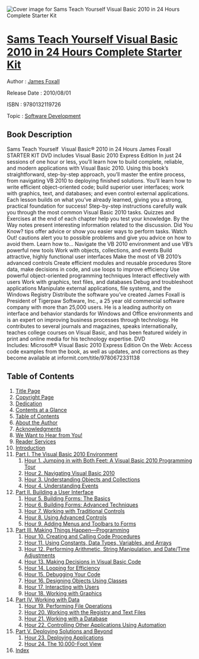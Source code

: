 ![Cover image for Sams Teach Yourself Visual Basic 2010 in 24 Hours Complete Starter Kit](https://imgdetail.ebookreading.net/cover/cover/software_development/EB9780132119726.jpg)

[Sams Teach Yourself Visual Basic 2010 in 24 Hours Complete Starter Kit](https://ebookreading.net/view/book/Sams+Teach+Yourself+Visual+Basic+2010+in+24+Hours+Complete+Starter+Kit-EB9780132119726_1.html "Sams Teach Yourself Visual Basic 2010 in 24 Hours Complete Starter Kit")
====================================================================================================================

Author : [James Foxall](https://ebookreading.net/search/author/James+Foxall)

Release Date : 2010/08/01

ISBN : 9780132119726

Topic : [Software Development](https://ebookreading.net/search/category/software-development)

Book Description
-----------------

Sams Teach Yourself  Visual Basic® 2010 in 24 Hours
James Foxall
STARTER KIT
DVD includes Visual Basic 2010 Express Edition
In just 24 sessions of one hour or less, you’ll learn how to build complete, reliable, and modern applications with Visual Basic 2010. Using this book’s straightforward, step-by-step approach, you’ll master the entire process, from navigating VB 2010 to deploying finished solutions. You’ll learn how to write efficient object-oriented code; build superior user interfaces; work with graphics, text, and databases; and even control external applications. Each lesson builds on what you’ve already learned, giving you a strong, practical foundation for success!
Step-by-step instructions carefully walk you through the most common Visual Basic 2010 tasks.
Quizzes and Exercises at the end of each chapter help you test your knowledge.
By the Way notes present interesting information related to the discussion.
Did You Know? tips offer advice or show you easier ways to perform tasks.
Watch Out! cautions alert you to possible problems and give you advice on how to avoid them.
Learn how to…
Navigate the VB 2010 environment and use VB’s powerful new tools
Work with objects, collections, and events
Build attractive, highly functional user interfaces
Make the most of VB 2010’s advanced controls
Create efficient modules and reusable procedures
Store data, make decisions in code, and use loops to improve efficiency
Use powerful object-oriented programming techniques
Interact effectively with users
Work with graphics, text files, and databases
Debug and troubleshoot applications
Manipulate external applications, file systems, and the Windows Registry
Distribute the software you’ve created
James Foxall is President of Tigerpaw Software, Inc., a 25 year old commercial software company with more than 25,000 users. He is a leading authority on interface and behavior standards for Windows and Office environments and is an expert on improving business processes through technology. He contributes to several journals and magazines, speaks internationally, teaches college courses on Visual Basic, and has been featured widely in print and online media for his technology expertise.
DVD Includes: Microsoft® Visual Basic 2010 Express Edition
On the Web: Access code examples from the book, as well as updates, and corrections as they become available at informit.com/title/9780672331138
  
              
Table of Contents
-----------------

1. [Title Page](https://ebookreading.net/view/book/Sams+Teach+Yourself+Visual+Basic+2010+in+24+Hours+Complete+Starter+Kit-EB9780132119726_3.html)
1. [Copyright Page](https://ebookreading.net/view/book/Sams+Teach+Yourself+Visual+Basic+2010+in+24+Hours+Complete+Starter+Kit-EB9780132119726_0.html)
1. [Dedication](https://ebookreading.net/view/book/Sams+Teach+Yourself+Visual+Basic+2010+in+24+Hours+Complete+Starter+Kit-EB9780132119726_4.html)
1. [Contents at a Glance](https://ebookreading.net/view/book/Sams+Teach+Yourself+Visual+Basic+2010+in+24+Hours+Complete+Starter+Kit-EB9780132119726_5.html)
1. [Table of Contents](https://ebookreading.net/view/book/Sams+Teach+Yourself+Visual+Basic+2010+in+24+Hours+Complete+Starter+Kit-EB9780132119726_6.html)
1. [About the Author](https://ebookreading.net/view/book/Sams+Teach+Yourself+Visual+Basic+2010+in+24+Hours+Complete+Starter+Kit-EB9780132119726_7.html)
1. [Acknowledgments](https://ebookreading.net/view/book/Sams+Teach+Yourself+Visual+Basic+2010+in+24+Hours+Complete+Starter+Kit-EB9780132119726_8.html)
1. [We Want to Hear from You!](https://ebookreading.net/view/book/Sams+Teach+Yourself+Visual+Basic+2010+in+24+Hours+Complete+Starter+Kit-EB9780132119726_9.html)
1. [Reader Services](https://ebookreading.net/view/book/Sams+Teach+Yourself+Visual+Basic+2010+in+24+Hours+Complete+Starter+Kit-EB9780132119726_10.html)
1. [Introduction](https://ebookreading.net/view/book/Sams+Teach+Yourself+Visual+Basic+2010+in+24+Hours+Complete+Starter+Kit-EB9780132119726_11.html)
1. [Part I. The Visual Basic 2010 Environment](https://ebookreading.net/view/book/Sams+Teach+Yourself+Visual+Basic+2010+in+24+Hours+Complete+Starter+Kit-EB9780132119726_12.html)
    1. [Hour 1. Jumping in with Both Feet: A Visual Basic 2010 Programming Tour](https://ebookreading.net/view/book/Sams+Teach+Yourself+Visual+Basic+2010+in+24+Hours+Complete+Starter+Kit-EB9780132119726_13.html)
    1. [Hour 2. Navigating Visual Basic 2010](https://ebookreading.net/view/book/Sams+Teach+Yourself+Visual+Basic+2010+in+24+Hours+Complete+Starter+Kit-EB9780132119726_14.html)
    1. [Hour 3. Understanding Objects and Collections](https://ebookreading.net/view/book/Sams+Teach+Yourself+Visual+Basic+2010+in+24+Hours+Complete+Starter+Kit-EB9780132119726_15.html)
    1. [Hour 4. Understanding Events](https://ebookreading.net/view/book/Sams+Teach+Yourself+Visual+Basic+2010+in+24+Hours+Complete+Starter+Kit-EB9780132119726_16.html)
1. [Part II. Building a User Interface](https://ebookreading.net/view/book/Sams+Teach+Yourself+Visual+Basic+2010+in+24+Hours+Complete+Starter+Kit-EB9780132119726_17.html)
    1. [Hour 5. Building Forms: The Basics](https://ebookreading.net/view/book/Sams+Teach+Yourself+Visual+Basic+2010+in+24+Hours+Complete+Starter+Kit-EB9780132119726_18.html)
    1. [Hour 6. Building Forms: Advanced Techniques](https://ebookreading.net/view/book/Sams+Teach+Yourself+Visual+Basic+2010+in+24+Hours+Complete+Starter+Kit-EB9780132119726_19.html)
    1. [Hour 7. Working with Traditional Controls](https://ebookreading.net/view/book/Sams+Teach+Yourself+Visual+Basic+2010+in+24+Hours+Complete+Starter+Kit-EB9780132119726_20.html)
    1. [Hour 8. Using Advanced Controls](https://ebookreading.net/view/book/Sams+Teach+Yourself+Visual+Basic+2010+in+24+Hours+Complete+Starter+Kit-EB9780132119726_21.html)
    1. [Hour 9. Adding Menus and Toolbars to Forms](https://ebookreading.net/view/book/Sams+Teach+Yourself+Visual+Basic+2010+in+24+Hours+Complete+Starter+Kit-EB9780132119726_22.html)
1. [Part III. Making Things Happen—Programming](https://ebookreading.net/view/book/Sams+Teach+Yourself+Visual+Basic+2010+in+24+Hours+Complete+Starter+Kit-EB9780132119726_23.html)
    1. [Hour 10. Creating and Calling Code Procedures](https://ebookreading.net/view/book/Sams+Teach+Yourself+Visual+Basic+2010+in+24+Hours+Complete+Starter+Kit-EB9780132119726_24.html)
    1. [Hour 11. Using Constants, Data Types, Variables, and Arrays](https://ebookreading.net/view/book/Sams+Teach+Yourself+Visual+Basic+2010+in+24+Hours+Complete+Starter+Kit-EB9780132119726_25.html)
    1. [Hour 12. Performing Arithmetic, String Manipulation, and Date/Time Adjustments](https://ebookreading.net/view/book/Sams+Teach+Yourself+Visual+Basic+2010+in+24+Hours+Complete+Starter+Kit-EB9780132119726_26.html)
    1. [Hour 13. Making Decisions in Visual Basic Code](https://ebookreading.net/view/book/Sams+Teach+Yourself+Visual+Basic+2010+in+24+Hours+Complete+Starter+Kit-EB9780132119726_27.html)
    1. [Hour 14. Looping for Efficiency](https://ebookreading.net/view/book/Sams+Teach+Yourself+Visual+Basic+2010+in+24+Hours+Complete+Starter+Kit-EB9780132119726_28.html)
    1. [Hour 15. Debugging Your Code](https://ebookreading.net/view/book/Sams+Teach+Yourself+Visual+Basic+2010+in+24+Hours+Complete+Starter+Kit-EB9780132119726_29.html)
    1. [Hour 16. Designing Objects Using Classes](https://ebookreading.net/view/book/Sams+Teach+Yourself+Visual+Basic+2010+in+24+Hours+Complete+Starter+Kit-EB9780132119726_30.html)
    1. [Hour 17. Interacting with Users](https://ebookreading.net/view/book/Sams+Teach+Yourself+Visual+Basic+2010+in+24+Hours+Complete+Starter+Kit-EB9780132119726_31.html)
    1. [Hour 18. Working with Graphics](https://ebookreading.net/view/book/Sams+Teach+Yourself+Visual+Basic+2010+in+24+Hours+Complete+Starter+Kit-EB9780132119726_32.html)
1. [Part IV. Working with Data](https://ebookreading.net/view/book/Sams+Teach+Yourself+Visual+Basic+2010+in+24+Hours+Complete+Starter+Kit-EB9780132119726_33.html)
    1. [Hour 19. Performing File Operations](https://ebookreading.net/view/book/Sams+Teach+Yourself+Visual+Basic+2010+in+24+Hours+Complete+Starter+Kit-EB9780132119726_34.html)
    1. [Hour 20. Working with the Registry and Text Files](https://ebookreading.net/view/book/Sams+Teach+Yourself+Visual+Basic+2010+in+24+Hours+Complete+Starter+Kit-EB9780132119726_35.html)
    1. [Hour 21. Working with a Database](https://ebookreading.net/view/book/Sams+Teach+Yourself+Visual+Basic+2010+in+24+Hours+Complete+Starter+Kit-EB9780132119726_36.html)
    1. [Hour 22. Controlling Other Applications Using Automation](https://ebookreading.net/view/book/Sams+Teach+Yourself+Visual+Basic+2010+in+24+Hours+Complete+Starter+Kit-EB9780132119726_37.html)
1. [Part V. Deploying Solutions and Beyond](https://ebookreading.net/view/book/Sams+Teach+Yourself+Visual+Basic+2010+in+24+Hours+Complete+Starter+Kit-EB9780132119726_38.html)
    1. [Hour 23. Deploying Applications](https://ebookreading.net/view/book/Sams+Teach+Yourself+Visual+Basic+2010+in+24+Hours+Complete+Starter+Kit-EB9780132119726_39.html)
    1. [Hour 24. The 10,000-Foot View](https://ebookreading.net/view/book/Sams+Teach+Yourself+Visual+Basic+2010+in+24+Hours+Complete+Starter+Kit-EB9780132119726_40.html)
1. [Index](https://ebookreading.net/view/book/Sams+Teach+Yourself+Visual+Basic+2010+in+24+Hours+Complete+Starter+Kit-EB9780132119726_41.html)
